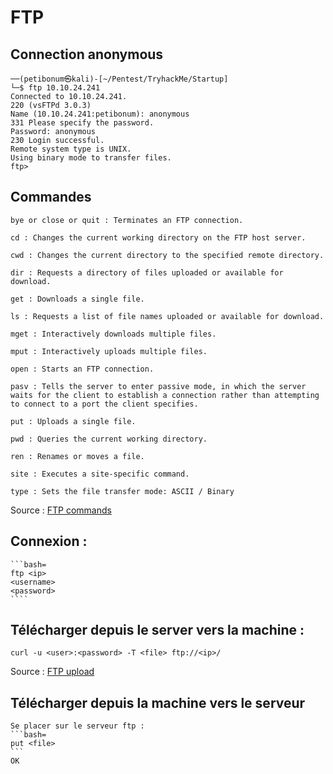 # FTP
## Connection anonymous

```bash=
──(petibonum㉿kali)-[~/Pentest/TryhackMe/Startup]
└─$ ftp 10.10.24.241
Connected to 10.10.24.241.
220 (vsFTPd 3.0.3)
Name (10.10.24.241:petibonum): anonymous
331 Please specify the password.
Password: anonymous
230 Login successful.
Remote system type is UNIX.
Using binary mode to transfer files.
ftp>
```
## Commandes

    bye or close or quit : Terminates an FTP connection.

    cd : Changes the current working directory on the FTP host server.

    cwd	: Changes the current directory to the specified remote directory.

    dir	: Requests a directory of files uploaded or available for download.

    get	: Downloads a single file.

    ls : Requests a list of file names uploaded or available for download.

    mget : Interactively downloads multiple files.

    mput : Interactively uploads multiple files.

    open : Starts an FTP connection.

    pasv : Tells the server to enter passive mode, in which the server waits for the client to establish a connection rather than attempting to connect to a port the client specifies.

    put	: Uploads a single file.

    pwd	: Queries the current working directory.

    ren	: Renames or moves a file.

    site : Executes a site-specific command.

    type : Sets the file transfer mode: ASCII / Binary

Source : [FTP commands](https://www.ibm.com/docs/en/scbn?topic=SSRJDU/gateway_services/ftp_globalec/SCN_Summary_of_FTP_Client_Commands_b.html)
## Connexion :
    ```bash=
    ftp <ip>
    <username>
    <password>
    ````

## Télécharger depuis le server vers la machine :

```bash=
curl -u <user>:<password> -T <file> ftp://<ip>/
``` 

Source : [FTP upload](https://blog.desdelinux.net/en/send-ftp-file-command-only/)

## Télécharger depuis la machine vers le serveur

    Se placer sur le serveur ftp : 
    ```bash=
    put <file>
    ```
    OK

